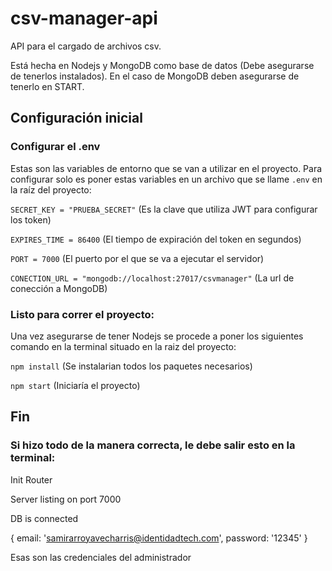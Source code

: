 # csv-manager-api
API para el cargado de archivos csv.

Está hecha en Nodejs y MongoDB como base de datos (Debe asegurarse de tenerlos instalados).
En el caso de MongoDB deben asegurarse de tenerlo en START.

## Configuración inicial

### Configurar el .env

Estas son las variables de entorno que se van a utilizar en el proyecto. Para configurar solo es poner estas variables en un archivo que se llame ``.env`` en la raíz del proyecto:

``SECRET_KEY = "PRUEBA_SECRET"`` (Es la clave que utiliza JWT para configurar los token)

``EXPIRES_TIME = 86400`` (El tiempo de expiración del token en segundos)

``PORT = 7000`` (El puerto por el que se va a ejecutar el servidor)

``CONECTION_URL = "mongodb://localhost:27017/csvmanager"`` (La url de conección a MongoDB)


### Listo para correr el proyecto:

Una vez asegurarse de tener Nodejs se procede a poner los siguientes comando en la terminal situado en la raiz del proyecto:

``npm install`` (Se instalarian todos los paquetes necesarios)

``npm start`` (Iniciaría el proyecto)

## Fin

### Si hizo todo de la manera correcta, le debe salir esto en la terminal:


Init Router

Server listing on port 7000

DB is connected

{ email: 'samirarroyavecharris@identidadtech.com', password: '12345' }

Esas son las credenciales del administrador

